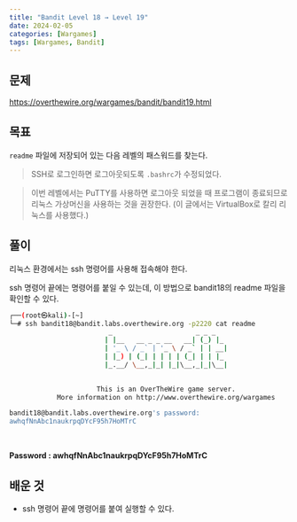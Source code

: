 ```yaml
---
title: "Bandit Level 18 → Level 19"
date: 2024-02-05
categories: [Wargames]
tags: [Wargames, Bandit]
---
```


## 문제
<https://overthewire.org/wargames/bandit/bandit19.html>

## 목표
`readme` 파일에 저장되어 있는 다음 레벨의 패스워드를 찾는다.
> SSH로 로그인하면 로그아웃되도록 `.bashrc`가 수정되었다.  

> 이번 레벨에서는 PuTTY를 사용하면 로그아웃 되었을 때 프로그램이 종료되므로 리눅스 가상머신을 사용하는 것을 권장한다. (이 글에서는 VirtualBox로 칼리 리눅스를 사용했다.)

## 풀이
리눅스 환경에서는 ssh 명령어를 사용해 접속해야 한다.  

ssh 명령어 끝에는 명령어를 붙일 수 있는데, 이 방법으로 bandit18의 readme 파일을 확인할 수 있다.

```sh
┌──(root㉿kali)-[~]
└─# ssh bandit18@bandit.labs.overthewire.org -p2220 cat readme
                         _                     _ _ _   
                        | |__   __ _ _ __   __| (_) |_ 
                        | '_ \ / _` | '_ \ / _` | | __|
                        | |_) | (_| | | | | (_| | | |_ 
                        |_.__/ \__,_|_| |_|\__,_|_|\__|
                                                       

                      This is an OverTheWire game server. 
            More information on http://www.overthewire.org/wargames

bandit18@bandit.labs.overthewire.org's password: 
awhqfNnAbc1naukrpqDYcF95h7HoMTrC
```  

<br>  

**Password : awhqfNnAbc1naukrpqDYcF95h7HoMTrC**

## 배운 것
- ssh 명령어 끝에 명령어를 붙여 실행할 수 있다.